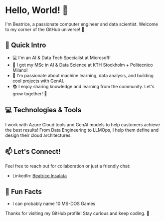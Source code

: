 # Hello, World! 👋

I'm Beatrice, a passionate computer engineer and data scientist. Welcome to my corner of the GitHub universe! 🌌

## 🚀 Quick Intro

- 💻 I'm an AI & Data Tech Specialist at Microsoft!
- 🔭 I got my MSc in AI & Data Science at KTH Stockholm + Politecnico Milano!
- 🌱 I'm passionate about machine learning, data analysis, and building cool projects with GenAI.
- 📚 I enjoy sharing knowledge and learning from the community. Let's grow together! 🌱

## 💻 Technologies & Tools

I work with Azure Cloud tools and GenAI models to help customers achieve the best results!
From Data Engineering to LLMOps, I help them define and design their cloud architectures.

## 📫 Let's Connect!

Feel free to reach out for collaboration or just a friendly chat:

- LinkedIn: [Beatrice Insalata](https://www.linkedin.com/in/beatrice-insalata-23b291230/)


## 🌈 Fun Facts
- I can probably name 10 MS-DOS Games

Thanks for visiting my GitHub profile! Stay curious and keep coding. 🚀
